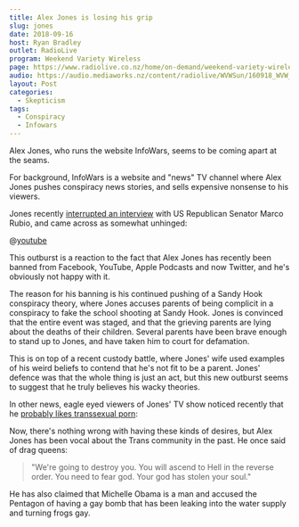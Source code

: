 ```yaml
---
title: Alex Jones is losing his grip
slug: jones
date: 2018-09-16
host: Ryan Bradley
outlet: RadioLive
program: Weekend Variety Wireless
page: https://www.radiolive.co.nz/home/on-demand/weekend-variety-wireless/2018/09/skeptical-thoughts--indian-scammers--alex-jones-losing-his-grip.html
audio: https://audio.mediaworks.nz/content/radiolive/WVWSun/160918_WVW_Skepticalthoughts.mp3
layout: Post
categories:
  - Skepticism
tags:
  - Conspiracy
  - Infowars
---
```


Alex Jones, who runs the website InfoWars, seems to be coming apart at the seams.

<!-- more -->

For background, InfoWars is a website and "news" TV channel where Alex Jones pushes conspiracy news stories, and sells expensive nonsense to his viewers.

Jones recently [interrupted an interview](http://time.com/5387640/alex-jones-senator-marco-rubio/) with US Republican Senator Marco Rubio, and came across as somewhat unhinged:

@[youtube](https://youtu.be/4puHukLe7Cw)

This outburst is a reaction to the fact that Alex Jones has recently been banned from Facebook, YouTube, Apple Podcasts and now Twitter, and he's obviously not happy with it.

The reason for his banning is his continued pushing of a Sandy Hook conspiracy theory, where Jones accuses parents of being complicit in a conspiracy to fake the school shooting at Sandy Hook. Jones is convinced that the entire event was staged, and that the grieving parents are lying about the deaths of their children. Several parents have been brave enough to stand up to Jones, and have taken him to court for defamation.

This is on top of a recent custody battle, where Jones' wife used examples of his weird beliefs to contend that he's not fit to be a parent. Jones' defence was that the whole thing is just an act, but this new outburst seems to suggest that he truly believes his wacky theories.

In other news, eagle eyed viewers of Jones' TV show noticed recently that he [probably likes transsexual porn](https://www.independent.co.uk/news/world/americas/alex-jones-trans-porn-phone-infowars-marissa-minx-a8510801.html):

Now, there's nothing wrong with having these kinds of desires, but Alex Jones has been vocal about the Trans community in the past. He once said of drag queens:

> "We're going to destroy you. You will ascend to Hell in the reverse order. You need to fear god. Your god has stolen your soul."

He has also claimed that Michelle Obama is a man and accused the Pentagon of having a gay bomb that has been leaking into the water supply and turning frogs gay.
